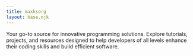 ```yaml
---
title: maxksorg
layout: base.njk
---
```


Your go-to source for innovative programming solutions. Explore tutorials, projects, and resources designed to help developers of all levels enhance their coding skills and build efficient software.